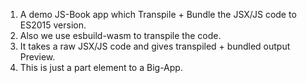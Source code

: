 1) A demo JS-Book app which Transpile + Bundle the JSX/JS code to ES2015 version.
2) Also we use esbuild-wasm to transpile the code.
3) It takes a raw JSX/JS code and gives transpiled + bundled output Preview. 
4) This is just a part element to a Big-App.
